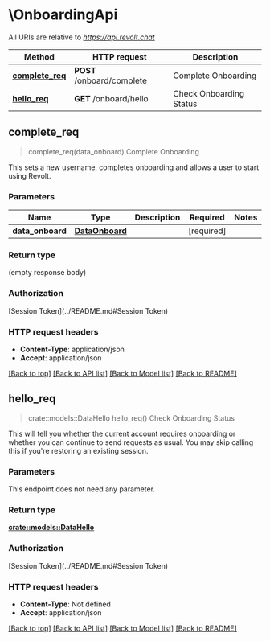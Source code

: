 # \OnboardingApi

All URIs are relative to *https://api.revolt.chat*

Method | HTTP request | Description
------------- | ------------- | -------------
[**complete_req**](OnboardingApi.md#complete_req) | **POST** /onboard/complete | Complete Onboarding
[**hello_req**](OnboardingApi.md#hello_req) | **GET** /onboard/hello | Check Onboarding Status



## complete_req

> complete_req(data_onboard)
Complete Onboarding

This sets a new username, completes onboarding and allows a user to start using Revolt.

### Parameters


Name | Type | Description  | Required | Notes
------------- | ------------- | ------------- | ------------- | -------------
**data_onboard** | [**DataOnboard**](DataOnboard.md) |  | [required] |

### Return type

 (empty response body)

### Authorization

[Session Token](../README.md#Session Token)

### HTTP request headers

- **Content-Type**: application/json
- **Accept**: application/json

[[Back to top]](#) [[Back to API list]](../README.md#documentation-for-api-endpoints) [[Back to Model list]](../README.md#documentation-for-models) [[Back to README]](../README.md)


## hello_req

> crate::models::DataHello hello_req()
Check Onboarding Status

This will tell you whether the current account requires onboarding or whether you can continue to send requests as usual. You may skip calling this if you're restoring an existing session.

### Parameters

This endpoint does not need any parameter.

### Return type

[**crate::models::DataHello**](DataHello.md)

### Authorization

[Session Token](../README.md#Session Token)

### HTTP request headers

- **Content-Type**: Not defined
- **Accept**: application/json

[[Back to top]](#) [[Back to API list]](../README.md#documentation-for-api-endpoints) [[Back to Model list]](../README.md#documentation-for-models) [[Back to README]](../README.md)

